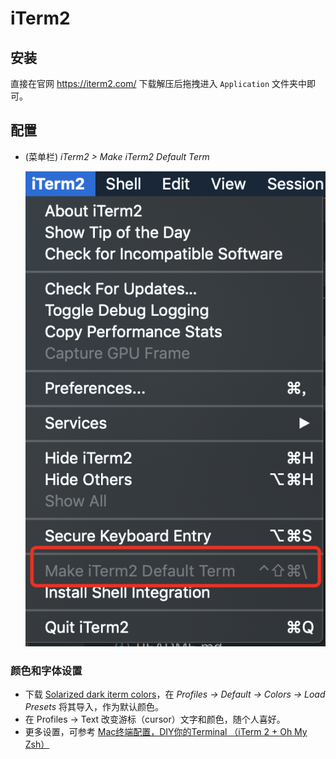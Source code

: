 # iTerm2

## 安装

直接在官网 https://iterm2.com/ 下载解压后拖拽进入 `Application` 文件夹中即可。

## 配置

- (菜单栏) *iTerm2 > Make iTerm2 Default Term*

  ![Make iTerm2 Default Term](../assets/iterm2_default.png)

### 颜色和字体设置

- 下载 [Solarized dark iterm colors](https://github.com/altercation/solarized/tree/master/iterm2-colors-solarized)，在 *Profiles -> Default -> Colors -> Load Presets* 将其导入，作为默认颜色。
- 在 Profiles -> Text 改变游标（cursor）文字和颜色，随个人喜好。
- 更多设置，可参考 [Mac终端配置，DIY你的Terminal （iTerm 2 + Oh My Zsh）](https://segmentfault.com/a/1190000012786464)